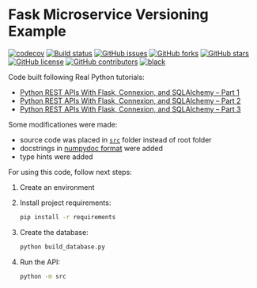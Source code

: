 # Fask Microservice Versioning Example

[![codecov](https://codecov.io/gh/juniors90/microservice-versioning-example/branch/main/graph/badge.svg?token=XBXBOMoQUi)](https://codecov.io/gh/juniors90/microservice-versioning-example)
[![Build status](https://github.com/juniors90/microservice-versioning-example/actions/workflows/flask.yml/badge.svg)](https://github.com/juniors90/microservice-versioning-example/actions)
[![GitHub issues](https://img.shields.io/github/issues/juniors90/microservice-versioning-example)](https://github.com/juniors90/microservice-versioning-example/issues)
[![GitHub forks](https://img.shields.io/github/forks/juniors90/microservice-versioning-example)](https://github.com/juniors90/microservice-versioning-example/network)
[![GitHub stars](https://img.shields.io/github/stars/juniors90/microservice-versioning-example)](https://github.com/juniors90/microservice-versioning-example/stargazers)
[![GitHub license](https://img.shields.io/github/license/juniors90/microservice-versioning-example)](https://github.com/juniors90/microservice-versioning-example/blob/main/LICENSE)
[![GitHub contributors](https://img.shields.io/github/contributors/juniors90/microservice-versioning-example?color=green)](https://github.com/juniors90/microservice-versioning-example/graphs/contributors)
[![black](https://img.shields.io/badge/code%20style-black-000000.svg)](https://github.com/psf/black)

Code built following Real Python tutorials:

- [Python REST APIs With Flask, Connexion, and SQLAlchemy – Part 1](https://realpython.com/flask-connexion-rest-api/)
- [Python REST APIs With Flask, Connexion, and SQLAlchemy – Part 2](https://realpython.com/flask-connexion-rest-api-part-2/)
- [Python REST APIs With Flask, Connexion, and SQLAlchemy – Part 3](https://realpython.com/flask-connexion-rest-api-part-3/)

Some modificationes were made:

- source code was placed in [`src`](./src/) folder instead of root folder
- docstrings in [numpydoc format](https://numpydoc.readthedocs.io/en/latest/format.html) were added
- type hints were added

For using this code, follow next steps:

1. Create an environment
2. Install project requirements:

    ```bash
    pip install -r requirements
    ```

3. Create the database:

    ```bash
    python build_database.py
    ```

4. Run the API:

    ```bash
    python -m src
    ```
